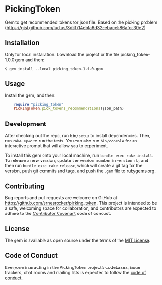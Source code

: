 # PickingToken

Gem to get recommended tokens for json file. Based on the picking problem (https://gist.github.com/luctus/3db17f4eb1a6d32eebaceb86afcc30e2)

## Installation

Only for local installation. Download the project or the file picking_token-1.0.0.gem and then:

    $ gem install --local picking_token-1.0.0.gem

## Usage

Install the gem, and then:

```ruby
    require "picking_token"
    PickingToken.pick_tokens_recommendations(json_path)
```
     

## Development

After checking out the repo, run `bin/setup` to install dependencies. Then, run `rake spec` to run the tests. You can also run `bin/console` for an interactive prompt that will allow you to experiment.

To install this gem onto your local machine, run `bundle exec rake install`. To release a new version, update the version number in `version.rb`, and then run `bundle exec rake release`, which will create a git tag for the version, push git commits and tags, and push the `.gem` file to [rubygems.org](https://rubygems.org).

## Contributing

Bug reports and pull requests are welcome on GitHub at https://github.com/ernesrocker/picking_token. This project is intended to be a safe, welcoming space for collaboration, and contributors are expected to adhere to the [Contributor Covenant](http://contributor-covenant.org) code of conduct.

## License

The gem is available as open source under the terms of the [MIT License](https://opensource.org/licenses/MIT).

## Code of Conduct

Everyone interacting in the PickingToken project’s codebases, issue trackers, chat rooms and mailing lists is expected to follow the [code of conduct](https://github.com/[USERNAME]/picking_token/blob/master/CODE_OF_CONDUCT.md).
